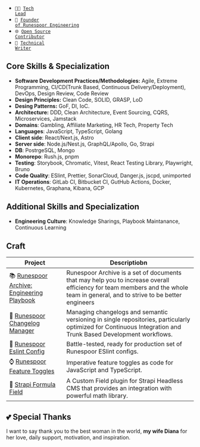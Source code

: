 - <code>👨‍💻 [Tech Lead](https://ua.linkedin.com/in/boris-shuliak-1a3b441b7)</code>
- <code>🐍 [Founder of Runespoor Engineering](https://github.com/runespoor-engineering)</code>
- <code>🌐 [Open Source Contributor](https://github.com/BorysShulyak#craft)</code>
- <code>📝 [Technical Writer](https://runespoor.substack.com)</code>

## Core Skills & Specialization
- **Software Development Practices/Methodologies:** Agile, Extreme Programming, CI/CD(Trunk Based, Continuous Delivery/Deployment), DevOps, Design Review, Code Review
- **Design Principles:** Clean Code, SOLID, GRASP, LoD
- **Desing Patterns:** GoF, DI, IoC.
- **Architecture:** DDD, Clean Architecture, Event Sourcing, CQRS, Microservices, Jamstack
- **Domains**: Gambling, Affiliate Marketing, HR Tech, Property Tech
- **Languages**: JavaScript, TypeScript, Golang
- **Client side**: React/Next.js, Astro
- **Server side**: Node.js/Nest.js, GraphQL/Apollo, Go, Strapi
- **DB**: PostrgeSQL, Mongo
- **Monorepo**: Rush.js, pnpm
- **Testing**: Storybook, Chromatic, Vitest, React Testing Library, Playwright, Bruno
- **Code Quality**: ESlint, Prettier, SonarCloud, Danger.js, jscpd, unimported
- **IT Operations**: GitLab CI, Bitbucket CI, GutHub Actions, Docker, Kubernetes, Graphana, Kibana, GCP

## Additional Skills and Specialization
- **Engineering Culture**: Knowledge Sharings, Playbook Maintanance, Continuous Learning

## Craft

| Project                    | Descriptiobn                                      |
|------------------------------|--------------------------------------------------|
| 📚 [Runespoor Archive: Engineering Playbook](https://runespoor-engineering.github.io/runespoorstack/docs/engineering-playbook/engineering-playbook-checklist) | Runespoor Archive is a set of documents that may help you to increase overall efficiency for team members and the whole team in general, and to strive to be better engineers |
📝 [Runespoor Changelog Manager](https://github.com/runespoor-engineering/runespoorstack/tree/main/cli/changelog) | Managing changelogs and semantic versioning in single repositories, particularly optimized for Continuous Integration and Trunk Based Development workflows. |
| 🚯 [Runespoor Eslint Config](https://www.npmjs.com/package/@runespoorstack/eslint-config) | Battle-tested, ready for production set of Runespoor ESlint configs. |
| ⌚ [Runespoor Feature Toggles](https://www.npmjs.com/package/@runespoorstack/feature-toggles-imperative) | Imperative feature toggles as code for JavaScript and TypeScript. |
| 📐 [Strapi Formula Field](https://market.strapi.io/plugins/strapi-plugin-field-formula) | A Custom Field plugin for Strapi Headless CMS that provides an integration with powerful math library. |
## 💕 Special Thanks

I want to say thank you to the best woman in the world, **my wife Diana** for her love, daily support, motivation, and inspiration.
